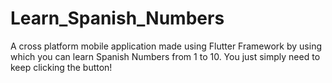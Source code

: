 # Learn_Spanish_Numbers
A cross platform mobile application made using Flutter Framework by using which you can learn Spanish Numbers from 1 to 10. You just simply need to keep clicking the button!
